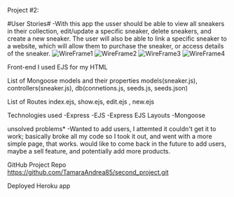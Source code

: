 Project #2: 

#User Stories#
-With this app the usser should be able to view all sneakers in their collection, edit/update a specific sneaker, delete sneakers, and create a new sneaker. The user will also be able to link a specific sneaker to a website, which will allow them to purchase the sneaker, or access details of the sneaker.
![WireFrame1](https://user-images.githubusercontent.com/90014274/149845038-7aceabf8-2e6e-43ec-b1c7-51d124857d45.jpeg)
![WireFrame2](https://user-images.githubusercontent.com/90014274/149845096-e32c84e6-88be-441e-961b-31a98d29a6eb.jpeg)
![WireFrame3](https://user-images.githubusercontent.com/90014274/149845120-dbdf6dcb-b37d-45a3-b637-3e33b3ef8809.jpeg)
![WireFrame4](https://user-images.githubusercontent.com/90014274/149845159-b8db3d50-d5e2-472d-b511-718164ef4c08.jpeg)

Front-end
I used EJS for my HTML

List of Mongoose models and their properties
models(sneaker.js), controllers(sneaker.js), db(connetions.js, seeds.js, seeds.json)

List of Routes
index.ejs, show.ejs, edit.ejs , new.ejs

Technologies used
-Express
-EJS
-Express EJS Layouts
-Mongoose

unsolved problems*
-Wanted to add users, I attemted it couldn't get it to work; basically broke all my code so I took it out, and went with a more simple page, that works.
would like to come back in the future to add users, maybe a sell feature, and potentially add more products.

GitHub Project Repo
https://github.com/TamaraAndrea85/second_project.git

Deployed Heroku app









